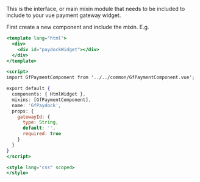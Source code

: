 This is the interface, or main mixin module that needs to be included to include to your vue payment gateway widget.

First create a new component and include the mixin. E.g.

```jsx static
<template lang="html">
  <div>
    <div id="paydockWidget"></div>
  </div>
</template>

<script>
import GfPaymentComponent from '../../common/GfPaymentComponent.vue';

export default {
  components: { HtmlWidget },
  mixins: [GfPaymentComponent],
  name: 'GfPaydock',
  props: {
    gatewayId: {
      type: String,
      default: '',
      required: true
    }
  }
}
</script>

<style lang="css" scoped>
</style>
```